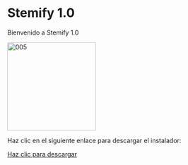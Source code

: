 # Stemify 1.0
Bienvenido a Stemify 1.0

<img src="https://github.com/user-attachments/assets/377843fb-8c93-4a19-8b84-5059c359491f" alt="005" width="200" />

 Haz clic en el siguiente enlace para descargar el instalador:

[Haz clic para descargar](https://github.com/LuisDev07/Stemify/raw/master/Stemify%20Setup.exe)

